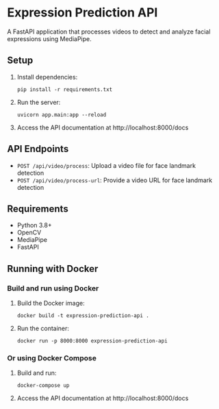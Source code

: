 # Expression Prediction API

A FastAPI application that processes videos to detect and analyze facial expressions using MediaPipe.

## Setup

1. Install dependencies:

   ```
   pip install -r requirements.txt
   ```

2. Run the server:

   ```
   uvicorn app.main:app --reload
   ```

3. Access the API documentation at http://localhost:8000/docs

## API Endpoints

- `POST /api/video/process`: Upload a video file for face landmark detection
- `POST /api/video/process-url`: Provide a video URL for face landmark detection

## Requirements

- Python 3.8+
- OpenCV
- MediaPipe
- FastAPI

## Running with Docker

### Build and run using Docker

1. Build the Docker image:

   ```
   docker build -t expression-prediction-api .
   ```

2. Run the container:
   ```
   docker run -p 8000:8000 expression-prediction-api
   ```

### Or using Docker Compose

1. Build and run:

   ```
   docker-compose up
   ```

2. Access the API documentation at http://localhost:8000/docs
